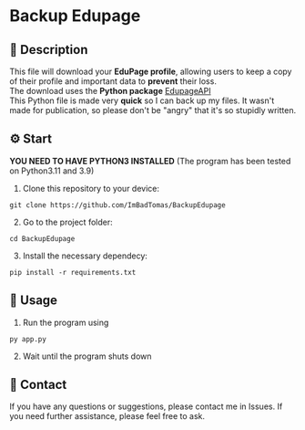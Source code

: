 # Backup Edupage

## 📂 Description

This file will download your **EduPage profile**, allowing users to keep a copy of their profile and important data to **prevent** their loss. <br>
The download uses the **Python package** [EdupageAPI](https://github.com/ivanhrabcak/edupage-api)<br>
This Python file is made very **quick** so I can back up my files. It wasn't made for publication, so please don't be "angry" that it's so stupidly written.

## ⚙️ Start

**YOU NEED TO HAVE PYTHON3 INSTALLED** (The program has been tested on Python3.11 and 3.9)

1. Clone this repository to your device:
```
git clone https://github.com/ImBadTomas/BackupEdupage
```
2. Go to the project folder:
```
cd BackupEdupage
```
3. Install the necessary dependecy:
```
pip install -r requirements.txt
```

## 🚀 Usage

1. Run the program using
```
py app.py
```
2. Wait until the program shuts down

## 📧 Contact

If you have any questions or suggestions, please contact me in Issues.
If you need further assistance, please feel free to ask.